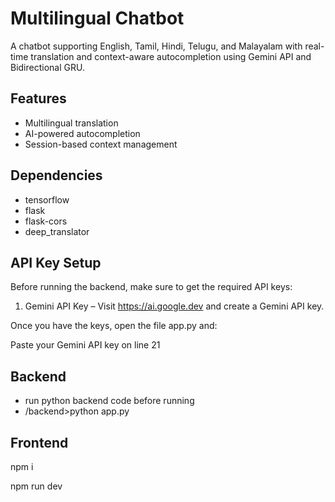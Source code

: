 # Multilingual Chatbot

A chatbot supporting English, Tamil, Hindi, Telugu, and Malayalam with real-time translation and context-aware autocompletion using Gemini API and Bidirectional GRU.

## Features
- Multilingual translation
- AI-powered autocompletion
- Session-based context management

## Dependencies
- tensorflow
- flask
- flask-cors
- deep_translator


## API Key Setup

Before running the backend, make sure to get the required API keys:

1. Gemini API Key – Visit https://ai.google.dev and create a Gemini API key.

Once you have the keys, open the file app.py and:

Paste your Gemini API key on line 21

## Backend
- run python backend code before running
- /backend>python app.py


## Frontend
npm i

npm run dev




